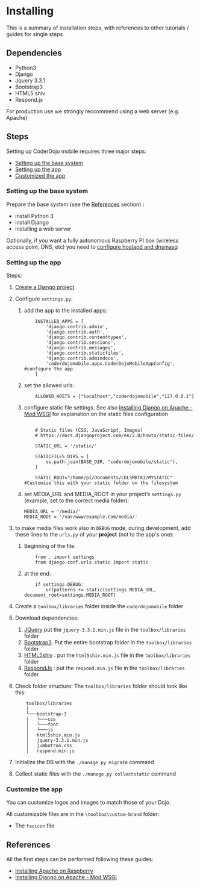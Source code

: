 # Installing

This is a summary of installation steps, with references to other tutorials / guides for single steps

## Dependencies

- Python3
- Django
- Jquery 3.3.1
- Bootstrap3
- HTML5 shiv
- Respond.js

For production use we strongly reccommend using a web server (e.g. Apache)

## Steps

Setting up CoderDojo mobile requires three major steps:

- [Setting up the base system](#setting-up-the-base-system)
- [Setting up the app](#setting-up-the-app)
- [Customized the app](#customize-the-app)


### Setting up the base system 

Prepare the base system (see the [References](#references) section) :
- install Python 3
- install Django 
- installing a web server

Optionally, if you want a fully autonomous Raspberry PI box (wireless access point, DNS, etc) you need to [configure hostapd and dnsmasq](https://www.raspberrypi.org/documentation/configuration/wireless/access-point.md)

### Setting up the app

Steps:

1. [Create a Django project](https://docs.djangoproject.com/en/2.0/intro/tutorial01/#creating-a-project) 
1. Configure `settings.py`:
    1. add the app to the installed apps:

        ```
            INSTALLED_APPS = [
                'django.contrib.admin',
                'django.contrib.auth',
                'django.contrib.contenttypes',
                'django.contrib.sessions',
                'django.contrib.messages',
                'django.contrib.staticfiles',
                'django.contrib.admindocs',
                'coderdojomobile.apps.CoderDojoMobileAppConfig', #configure the app
            ]
        ```

    1. set the allowed urls:

        ```
            ALLOWED_HOSTS = ["localhost","coderdojomobile","127.0.0.1"]
        ```

    1. configure static file settings. See also [Installing Django on Apache - Mod WSGI](https://www.digitalocean.com/community/tutorials/how-to-serve-django-applications-with-apache-and-mod_wsgi-on-debian-8) for explanation on the static files configuration

        ```

            # Static files (CSS, JavaScript, Images)
            # https://docs.djangoproject.com/en/2.0/howto/static-files/

            STATIC_URL = '/static/'

            STATICFILES_DIRS = [
                os.path.join(BASE_DIR, "coderdojomobile/static"),
            ]

            STATIC_ROOT="/home/pi/Documents/CDLSMBTK3/MYSTATIC" #Customize this with your static folder on the filesystem
        ```

    1. set MEDIA_URL and MEDIA_ROOT in your project’s `settings.py` (example, set to the correct media folder):

        ```
        MEDIA_URL = '/media/'
        MEDIA_ROOT = '/var/www/example.com/media/'
        ```

1. to make media files work also in `DEBUG` mode, during development, add these lines to the `urls.py` of your **project** (not to the app's one):
    1. Beginning of the file:

        ```
            from . import settings
            from django.conf.urls.static import static
        ```

    1. at the end:

        ```
            if settings.DEBUG:
                urlpatterns += static(settings.MEDIA_URL, document_root=settings.MEDIA_ROOT)
        ```

1. Create a `toolbox/libraries` folder inside the `coderdojomobile` folder
1. Download dependencies:
	1. [JQuery](https://jquery.com/) put the `jquery-3.3.1.min.js` file in the `toolbox/libraries` folder
	1. [Bootstrap3](https://getbootstrap.com/docs/3.3/). Put the entire bootstrap folder in the `toolbox/libraries` folder
	1. [HTML5shiv](https://oss.maxcdn.com/html5shiv/3.7.3/html5shiv.min.js) : put the  `html5shiv.min.js` file in the `toolbox/libraries` folder
	1. [RespondJs](https://oss.maxcdn.com/respond/1.4.2/respond.min.js) : put the `respond.min.js` file in the `toolbox/libraries` folder

1. Check folder structure: The `toolbox/libraries` folder should look like this:

    ```
        toolbox/libraries
        │
        └───bootstrap-3
        │   └───css
        │   └───font
        │   └───js
        │   html5shiv.min.js
        │   jquery-3.3.1.min.js
        │   jumbotron.css
        │   respond.min.js
    ```

1. Initialize the DB with the `./manage.py migrate` command
1. Collect static files with the `./manage.py collectstatic` command

### Customize the app

You can customize logos and images to match those of your Dojo.

All customizable files are in the `\toolbox\custom-brand` folder:

- The `favicon` file 

## References

All the first steps can be performed following these guides:

- [Installing Apache on Raspberry](https://www.raspberrypi.org/documentation/remote-access/web-server/apache.md)
- [Installing Django on Apache - Mod WSGI](https://www.digitalocean.com/community/tutorials/how-to-serve-django-applications-with-apache-and-mod_wsgi-on-debian-8)

